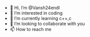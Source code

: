 - 👋 Hi, I’m @Vansh24endl
- 👀 I’m interested in coding 
- 🌱 I’m currently learning c++,c
- 💞️ I’m looking to collaborate with you 
- 📫 How to reach me 
<!---Through Instagram 
